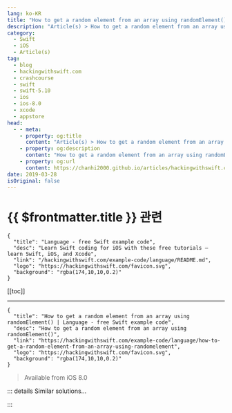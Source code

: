 ```yaml
---
lang: ko-KR
title: "How to get a random element from an array using randomElement()"
description: "Article(s) > How to get a random element from an array using randomElement()"
category:
  - Swift
  - iOS
  - Article(s)
tag: 
  - blog
  - hackingwithswift.com
  - crashcourse
  - swift
  - swift-5.10
  - ios
  - ios-8.0
  - xcode
  - appstore
head:
  - - meta:
    - property: og:title
      content: "Article(s) > How to get a random element from an array using randomElement()"
    - property: og:description
      content: "How to get a random element from an array using randomElement()"
    - property: og:url
      content: https://chanhi2000.github.io/articles/hackingwithswift.com/example-code/language/how-to-get-a-random-element-from-an-array-using-randomelement.html
date: 2019-03-28
isOriginal: false
---
```


# {{ $frontmatter.title }} 관련

```component VPCard
{
  "title": "Language - free Swift example code",
  "desc": "Learn Swift coding for iOS with these free tutorials – learn Swift, iOS, and Xcode",
  "link": "/hackingwithswift.com/example-code/language/README.md",
  "logo": "https://hackingwithswift.com/favicon.svg",
  "background": "rgba(174,10,10,0.2)"
}
```

[[toc]]

---

```component VPCard
{
  "title": "How to get a random element from an array using randomElement() | Language - free Swift example code",
  "desc": "How to get a random element from an array using randomElement()",
  "link": "https://hackingwithswift.com/example-code/language/how-to-get-a-random-element-from-an-array-using-randomelement",
  "logo": "https://hackingwithswift.com/favicon.svg",
  "background": "rgba(174,10,10,0.2)"
}
```

> Available from iOS 8.0

<!-- TODO: 작성 -->

<!-- 
Swift’s arrays, sets, and dictionaries have a `randomElement()` method that returns one random item from the collection. Because your collection might be empty, the return type will be *optional* and you’ll get back `nil` if the collection had nothing in it.

For example:

```swift
let numbers = [100, 80, 85]

if let winner = numbers.randomElement() {
    print("The winning number is \(winner).")
}
```

-->

::: details Similar solutions…

<!--
/example-code/language/how-to-find-the-index-of-the-first-matching-array-element">How to find the index of the first matching array element 
/example-code/language/how-to-count-element-frequencies-in-an-array">How to count element frequencies in an array 
/example-code/language/how-to-find-the-first-matching-element-in-an-array">How to find the first matching element in an array 
/example-code/strings/how-to-get-the-lines-in-a-string-as-an-array">How to get the lines in a string as an array 
/quick-start/concurrency/how-to-get-a-result-from-a-task">How to get a Result from a task</a>
-->

:::

